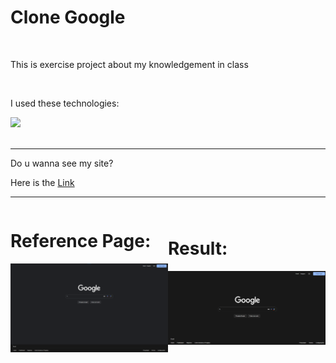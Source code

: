 <h1>Clone Google</h1><br>
<p>This is exercise project about my knowledgement in class</p><br>

<p>I used these technologies:</p>

<div>
    <img src="https://skillicons.dev/icons?i=html,css">
</div><br>

<hr>

<p>Do u wanna see my site?</p>
<p>Here is the <a href="https://rhoanbarioni.github.io/clone_google/" target="_blank">Link</a></p>

<hr>

<div style="display: flex; justify-content: center; align-items: center;
flex-direction: row;">
<div>
<h1>Reference Page:</h1>
<img style=" width: 400px; text-align: center;" src="assets/img/reference_page.png" alt="">
</div>
<div>
<h1>Result:</h1>
<img style=" width: 400px; text-align: center;" src="assets/img/result_page.png" alt="">
</div>
</div>